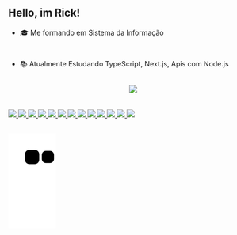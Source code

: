 ## Hello, im Rick!

- 🎓 Me formando em Sistema da Informação
#
- 📚 Atualmente Estudando TypeScript, Next.js, Apis com Node.js

##

<div align="center">
  <a href="https://github.com/Rick504">
  <img height="280em" src="https://github-readme-stats.vercel.app/api/top-langs/?username=Rick504&layout=compact&langs_count=7&theme=merko"/>
</div>
  
  ##
<img height="70em" src="https://cdn.jsdelivr.net/gh/devicons/devicon/icons/nodejs/nodejs-original-wordmark.svg" />
<img height="70em" src="https://cdn.jsdelivr.net/gh/devicons/devicon/icons/express/express-original-wordmark.svg" />
<img height="70em" src="https://cdn.jsdelivr.net/gh/devicons/devicon/icons/nextjs/nextjs-original-wordmark.svg" />
<img height="70em" src="https://cdn.jsdelivr.net/gh/devicons/devicon/icons/react/react-original-wordmark.svg" />
<img height="70em" src="https://cdn.jsdelivr.net/gh/devicons/devicon/icons/docker/docker-original-wordmark.svg" />
<img height="70em" src="https://cdn.jsdelivr.net/gh/devicons/devicon/icons/linux/linux-original.svg" />
<img height="70em" src="https://cdn.jsdelivr.net/gh/devicons/devicon/icons/java/java-original-wordmark.svg" />
<img height="70em" src="https://cdn.jsdelivr.net/gh/devicons/devicon/icons/typescript/typescript-original.svg" />
<img height="70em" src="https://cdn.jsdelivr.net/gh/devicons/devicon/icons/postgresql/postgresql-original-wordmark.svg" />
<img height="70em" src="https://cdn.jsdelivr.net/gh/devicons/devicon/icons/mysql/mysql-original-wordmark.svg" />
<img height="70em" src="https://cdn.jsdelivr.net/gh/devicons/devicon/icons/handlebars/handlebars-original-wordmark.svg" />
<img height="70em" src="https://cdn.jsdelivr.net/gh/devicons/devicon/icons/vuejs/vuejs-original-wordmark.svg" />
<img height="70em" src="https://cdn.jsdelivr.net/gh/devicons/devicon/icons/git/git-original-wordmark.svg" />
  
  ##
<div> 
  
  ![Snake animation](https://github.com/rafaballerini/rafaballerini/blob/output/github-contribution-grid-snake.svg)
</div>
